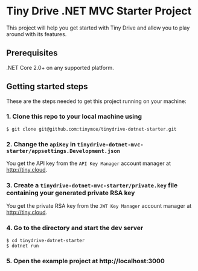 # Tiny Drive .NET MVC Starter Project

This project will help you get started with Tiny Drive and allow you to play around with its features.

## Prerequisites

.NET Core 2.0+ on any supported platform.

## Getting started steps

These are the steps needed to get this project running on your machine:

### 1. Clone this repo to your local machine using

```
$ git clone git@github.com:tinymce/tinydrive-dotnet-starter.git
```

### 2. Change the `apiKey` in `tinydrive-dotnet-mvc-starter/appsettings.Development.json`

You get the API key from the `API Key Manager` account manager at http://tiny.cloud.

### 3. Create a `tinydrive-dotnet-mvc-starter/private.key` file containing your generated private RSA key

You get the private RSA key from the `JWT Key Manager` account manager at http://tiny.cloud.

### 4. Go to the directory and start the dev server

```
$ cd tinydrive-dotnet-starter
$ dotnet run
```

### 5. Open the example project at http://localhost:3000
